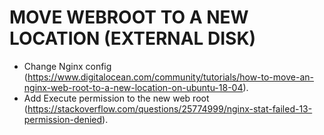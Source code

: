 # MOVE WEBROOT TO A NEW LOCATION (EXTERNAL DISK)

- Change Nginx config (https://www.digitalocean.com/community/tutorials/how-to-move-an-nginx-web-root-to-a-new-location-on-ubuntu-18-04).
- Add Execute permission to the new web root (https://stackoverflow.com/questions/25774999/nginx-stat-failed-13-permission-denied).
